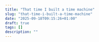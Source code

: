 ```yaml
---
title: "That time I built a time machine"
slug: "that-time-i-built-a-time-machine"
date: "2025-09-18T09:15:26+01:00"
draft: true
tags: []
description: ""
---
```

